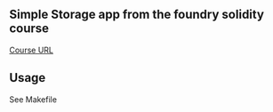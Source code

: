 ## Simple Storage app from the foundry solidity course

[Course URL](https://www.youtube.com/watch?v=gXtqmMaBYPw&list=PL2-Nvp2Kn0FPH2xU3IbKrrkae-VVXs1vk)

## Usage

See Makefile
